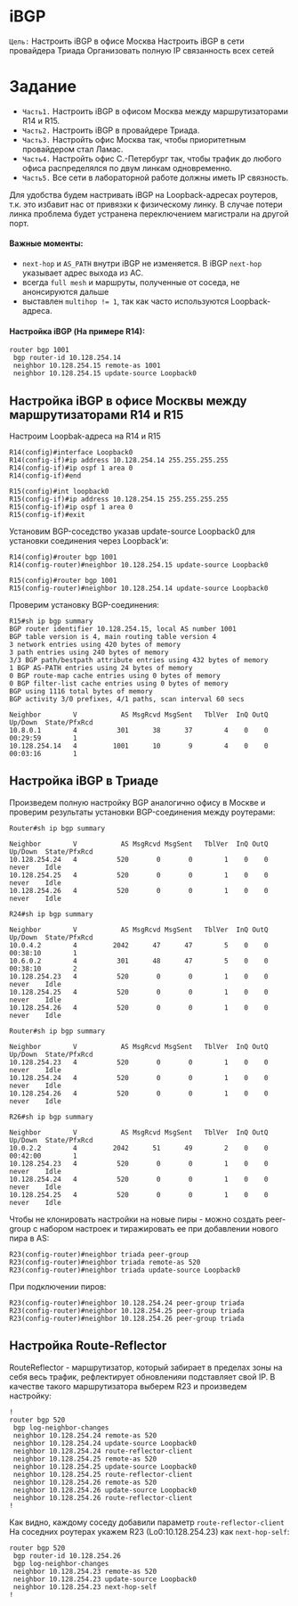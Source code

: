 # iBGP
`Цель:`
Настроить iBGP в офисе Москва
Настроить iBGP в сети провайдера Триада
Организовать полную IP связанность всех сетей

# Задание
- `Часть1.` Настроить iBGP в офисом Москва между маршрутизаторами R14 и R15.
- `Часть2.` Настроить iBGP в провайдере Триада.
- `Часть3.` Настройть офис Москва так, чтобы приоритетным провайдером стал Ламас.
- `Часть4.` Настройть офис С.-Петербург так, чтобы трафик до любого офиса распределялся по двум линкам одновременно.
- `Часть5.` Все сети в лабораторной работе должны иметь IP связность.


Для удобства будем настривать iBGP на Loopback-адресах роутеров, т.к. это избавит нас от привязки к физическому линку. В случае потери линка проблема будет устранена переключением магистрали на другой порт.
#### Важные моменты:
- `next-hop` и `AS_PATH` внутри iBGP не изменяется. В iBGP `next-hop` указывает адрес выхода из АС.  
- всегда `full mesh` и маршруты, полученные от соседа, не анонсируются дальше  
- выставлен `multihop != 1`, так как часто используются Loopback-адреса.  

#### Настройка iBGP (На примере R14):
~~~
router bgp 1001
 bgp router-id 10.128.254.14
 neighbor 10.128.254.15 remote-as 1001
 neighbor 10.128.254.15 update-source Loopback0
~~~
## Настройка iBGP в офисе Москвы между маршрутизаторами R14 и R15
Настроим Loopbak-адреса на R14 и R15
~~~
R14(config)#interface Loopback0
R14(config-if)#ip address 10.128.254.14 255.255.255.255
R14(config-if)#ip ospf 1 area 0
R14(config-if)#end
~~~
~~~
R15(config)#int loopback0
R15(config-if)#ip address 10.128.254.15 255.255.255.255
R15(config-if)#ip ospf 1 area 0
R15(config-if)#exit
~~~
Установим BGP-соседство указав update-source Loopback0 для установки соединения через Loopbaсk'и:
~~~
R14(config)#router bgp 1001
R14(config-router)#neighbor 10.128.254.15 update-source Loopback0
~~~
~~~
R15(config)#router bgp 1001
R15(config-router)#neighbor 10.128.254.14 update-source Loopback0
~~~

Проверим установку BGP-соединения:
~~~
R15#sh ip bgp summary
BGP router identifier 10.128.254.15, local AS number 1001
BGP table version is 4, main routing table version 4
3 network entries using 420 bytes of memory
3 path entries using 240 bytes of memory
3/3 BGP path/bestpath attribute entries using 432 bytes of memory
1 BGP AS-PATH entries using 24 bytes of memory
0 BGP route-map cache entries using 0 bytes of memory
0 BGP filter-list cache entries using 0 bytes of memory
BGP using 1116 total bytes of memory
BGP activity 3/0 prefixes, 4/1 paths, scan interval 60 secs

Neighbor        V           AS MsgRcvd MsgSent   TblVer  InQ OutQ Up/Down  State/PfxRcd
10.8.0.1        4          301      38      37        4    0    0 00:29:59        1
10.128.254.14   4         1001      10       9        4    0    0 00:03:16        1
~~~
## Настройка iBGP в Триаде
Произведем полную настройку BGP аналогично офису в Москве и проверим результаты установки BGP-соединения между роутерами:
~~~
Router#sh ip bgp summary

Neighbor        V           AS MsgRcvd MsgSent   TblVer  InQ OutQ Up/Down  State/PfxRcd
10.128.254.24   4          520       0       0        1    0    0 never    Idle
10.128.254.25   4          520       0       0        1    0    0 never    Idle
10.128.254.26   4          520       0       0        1    0    0 never    Idle
~~~
~~~
R24#sh ip bgp summary

Neighbor        V           AS MsgRcvd MsgSent   TblVer  InQ OutQ Up/Down  State/PfxRcd
10.0.4.2        4         2042      47      47        5    0    0 00:38:10        1
10.6.0.2        4          301      48      47        5    0    0 00:38:10        2
10.128.254.23   4          520       0       0        1    0    0 never    Idle
10.128.254.25   4          520       0       0        1    0    0 never    Idle
10.128.254.26   4          520       0       0        1    0    0 never    Idle
~~~
~~~
Router#sh ip bgp summary

Neighbor        V           AS MsgRcvd MsgSent   TblVer  InQ OutQ Up/Down  State/PfxRcd
10.128.254.23   4          520       0       0        1    0    0 never    Idle
10.128.254.24   4          520       0       0        1    0    0 never    Idle
10.128.254.26   4          520       0       0        1    0    0 never    Idle
~~~
~~~
R26#sh ip bgp summary

Neighbor        V           AS MsgRcvd MsgSent   TblVer  InQ OutQ Up/Down  State/PfxRcd
10.0.2.2        4         2042      51      49        2    0    0 00:42:00        1
10.128.254.23   4          520       0       0        1    0    0 never    Idle
10.128.254.24   4          520       0       0        1    0    0 never    Idle
10.128.254.25   4          520       0       0        1    0    0 never    Idle
~~~
Чтобы не клонировать настройки на новые пиры - можно создать peer-group с набором настроек и тиражировать ее при добавлении нового пира в AS:
~~~
R23(config-router)#neighbor triada peer-group
R23(config-router)#neighbor triada remote-as 520
R23(config-router)#neighbor triada update-source Loopback0
~~~
При подключении пиров:
~~~
R23(config-router)#neighbor 10.128.254.24 peer-group triada
R23(config-router)#neighbor 10.128.254.25 peer-group triada
R23(config-router)#neighbor 10.128.254.26 peer-group triada
~~~
## Настройка Route-Reflector
RouteReflector - маршрутизатор, который забирает в пределах зоны на себя весь трафик, рефлектирует обновленияи подставляет свой IP.
В качестве такого маршрутизатора выберем R23 и произведем настройку:
~~~
!
router bgp 520
 bgp log-neighbor-changes
 neighbor 10.128.254.24 remote-as 520
 neighbor 10.128.254.24 update-source Loopback0
 neighbor 10.128.254.24 route-reflector-client
 neighbor 10.128.254.25 remote-as 520
 neighbor 10.128.254.25 update-source Loopback0
 neighbor 10.128.254.25 route-reflector-client
 neighbor 10.128.254.26 remote-as 520
 neighbor 10.128.254.26 update-source Loopback0
 neighbor 10.128.254.26 route-reflector-client
!
~~~
Как видно, каждому соседу добавили параметр `route-reflector-client`
На соседних роутерах укажем R23 (Lo0:10.128.254.23) как `next-hop-self`:
~~~
router bgp 520
 bgp router-id 10.128.254.26
 bgp log-neighbor-changes
 neighbor 10.128.254.23 remote-as 520
 neighbor 10.128.254.23 update-source Loopback0
 neighbor 10.128.254.23 next-hop-self
!
~~~

